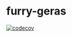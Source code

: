 # furry-geras
[![codecov](https://codecov.io/gh/takotab/furry-geras/branch/master/graph/badge.svg)](https://codecov.io/gh/takotab/furry-geras)
